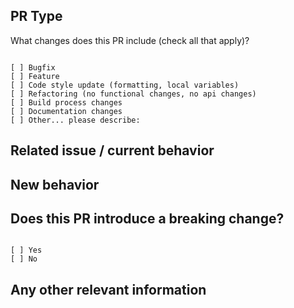 ## PR Type
What changes does this PR include (check all that apply)?
<pre><code>
[ ] Bugfix
[ ] Feature
[ ] Code style update (formatting, local variables)
[ ] Refactoring (no functional changes, no api changes)
[ ] Build process changes
[ ] Documentation changes
[ ] Other... please describe:
</code></pre>

## Related issue / current behavior
<!-- Please link to the issue you are resolving, or describe the current behavior that you are modifying. -->


## New behavior
<!-- Describe the new behavior, and how it fixes the original issue. -->


## Does this PR introduce a breaking change?
<pre><code>
[ ] Yes
[ ] No
</code></pre>
<!-- If this PR contains a breaking change, how will it affect existing applications? What must those applications do to use the updated library after this change is implemented? -->


## Any other relevant information
